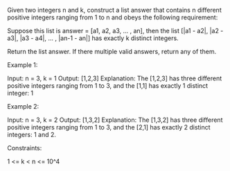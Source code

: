 Given two integers n and k, construct a list answer that contains n different
positive integers ranging from 1 to n and obeys the following
requirement:


Suppose this list is answer = [a1, a2, a3, ... , an], then the list [|a1 -
a2|, |a2 - a3|, |a3 - a4|, ... , |an-1 - an|] has exactly k distinct
integers.


Return the list answer. If there multiple valid answers, return any of
them.


Example 1:


Input: n = 3, k = 1
Output: [1,2,3]
Explanation: The [1,2,3] has three different positive integers ranging from 1
to 3, and the [1,1] has exactly 1 distinct integer: 1


Example 2:


Input: n = 3, k = 2
Output: [1,3,2]
Explanation: The [1,3,2] has three different positive integers ranging from 1
to 3, and the [2,1] has exactly 2 distinct integers: 1 and 2.



Constraints:


1 <= k < n <= 10^4




